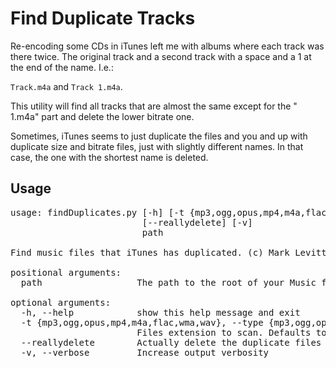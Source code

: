 # Find Duplicate Tracks

Re-encoding some CDs in iTunes left me with albums where each track was there twice. 
The original track and a second track with a space and a 1 at the end of the name. I.e.:

`Track.m4a` and `Track 1.m4a`.

This utility will find all tracks that are almost the same except for the " 1.m4a" part 
and delete the lower bitrate one. 

Sometimes, iTunes seems to just duplicate the files and you and up with duplicate
size and bitrate files, just with slightly different names. In that case, the one with the shortest name is deleted. 


## Usage

<pre>
usage: findDuplicates.py [-h] [-t {mp3,ogg,opus,mp4,m4a,flac,wma,wav}]
                         [--reallydelete] [-v]
                         path

Find music files that iTunes has duplicated. (c) Mark Levitt 2019

positional arguments:
  path                  The path to the root of your Music files

optional arguments:
  -h, --help            show this help message and exit
  -t {mp3,ogg,opus,mp4,m4a,flac,wma,wav}, --type {mp3,ogg,opus,mp4,m4a,flac,wma,wav}
                        Files extension to scan. Defaults to 'm4a'
  --reallydelete        Actually delete the duplicate files on disk
  -v, --verbose         Increase output verbosity
</pre

## Dependencies

It uses the TinyTag library from https://pypi.org/project/tinytag/ to read the bitrate from the track. 

